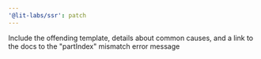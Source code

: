 ```yaml
---
'@lit-labs/ssr': patch
---
```


Include the offending template, details about common causes, and a link to the docs to the "partIndex" mismatch error message
